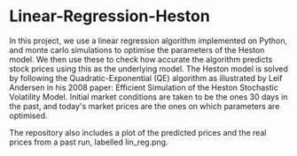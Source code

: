 # Linear-Regression-Heston

In this project, we use a linear regression algorithm implemented on Python, and monte carlo simulations to optimise the parameters of the Heston model. We then use these to check how accurate the algorithm predicts stock prices using this as the underlying model. The Heston model is solved by following the Quadratic-Exponential (QE) algorithm as illustrated by Leif Andersen in his 2008 paper: Efficient Simulation of the Heston Stochastic Volatility Model. Initial market conditions are taken to be the ones 30 days in the past, and today's market prices are the ones on which parameters are optimised.

The repository also includes a plot of the predicted prices and the real prices from a past run, labelled lin_reg.png.      
